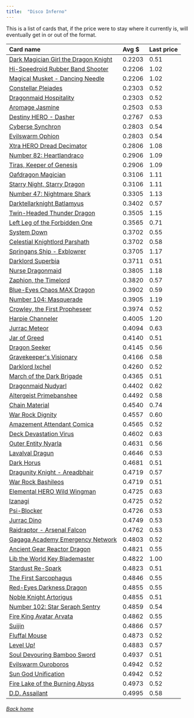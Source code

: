 ```yaml
---
title:  "Disco Inferno"
---
```


This is a list of cards that, if the price were to stay where it currently is, will eventually get in or out of the format.

| Card name | Avg $ | Last price |
| :-- | :-- | :-- |
[Dark Magician Girl the Dragon Knight](https://db.ygoprodeck.com/card/?search=Dark%20Magician%20Girl%20the%20Dragon%20Knight) | 0.2203 | 0.51 |
[Hi-Speedroid Rubber Band Shooter](https://db.ygoprodeck.com/card/?search=Hi-Speedroid%20Rubber%20Band%20Shooter) | 0.2206 | 1.02 |
[Magical Musket - Dancing Needle](https://db.ygoprodeck.com/card/?search=Magical%20Musket%20-%20Dancing%20Needle) | 0.2206 | 1.02 |
[Constellar Pleiades](https://db.ygoprodeck.com/card/?search=Constellar%20Pleiades) | 0.2303 | 0.52 |
[Dragonmaid Hospitality](https://db.ygoprodeck.com/card/?search=Dragonmaid%20Hospitality) | 0.2303 | 0.52 |
[Aromage Jasmine](https://db.ygoprodeck.com/card/?search=Aromage%20Jasmine) | 0.2503 | 0.53 |
[Destiny HERO - Dasher](https://db.ygoprodeck.com/card/?search=Destiny%20HERO%20-%20Dasher) | 0.2767 | 0.53 |
[Cyberse Synchron](https://db.ygoprodeck.com/card/?search=Cyberse%20Synchron) | 0.2803 | 0.54 |
[Evilswarm Ophion](https://db.ygoprodeck.com/card/?search=Evilswarm%20Ophion) | 0.2803 | 0.54 |
[Xtra HERO Dread Decimator](https://db.ygoprodeck.com/card/?search=Xtra%20HERO%20Dread%20Decimator) | 0.2806 | 1.08 |
[Number 82: Heartlandraco](https://db.ygoprodeck.com/card/?search=Number%2082:%20Heartlandraco) | 0.2906 | 1.09 |
[Tiras, Keeper of Genesis](https://db.ygoprodeck.com/card/?search=Tiras,%20Keeper%20of%20Genesis) | 0.2906 | 1.09 |
[Oafdragon Magician](https://db.ygoprodeck.com/card/?search=Oafdragon%20Magician) | 0.3106 | 1.11 |
[Starry Night, Starry Dragon](https://db.ygoprodeck.com/card/?search=Starry%20Night,%20Starry%20Dragon) | 0.3106 | 1.11 |
[Number 47: Nightmare Shark](https://db.ygoprodeck.com/card/?search=Number%2047:%20Nightmare%20Shark) | 0.3305 | 1.13 |
[Darktellarknight Batlamyus](https://db.ygoprodeck.com/card/?search=Darktellarknight%20Batlamyus) | 0.3402 | 0.57 |
[Twin-Headed Thunder Dragon](https://db.ygoprodeck.com/card/?search=Twin-Headed%20Thunder%20Dragon) | 0.3505 | 1.15 |
[Left Leg of the Forbidden One](https://db.ygoprodeck.com/card/?search=Left%20Leg%20of%20the%20Forbidden%20One) | 0.3565 | 0.71 |
[System Down](https://db.ygoprodeck.com/card/?search=System%20Down) | 0.3702 | 0.55 |
[Celestial Knightlord Parshath](https://db.ygoprodeck.com/card/?search=Celestial%20Knightlord%20Parshath) | 0.3702 | 0.58 |
[Springans Ship - Exblowrer](https://db.ygoprodeck.com/card/?search=Springans%20Ship%20-%20Exblowrer) | 0.3705 | 1.17 |
[Darklord Superbia](https://db.ygoprodeck.com/card/?search=Darklord%20Superbia) | 0.3711 | 0.51 |
[Nurse Dragonmaid](https://db.ygoprodeck.com/card/?search=Nurse%20Dragonmaid) | 0.3805 | 1.18 |
[Zaphion, the Timelord](https://db.ygoprodeck.com/card/?search=Zaphion,%20the%20Timelord) | 0.3820 | 0.57 |
[Blue-Eyes Chaos MAX Dragon](https://db.ygoprodeck.com/card/?search=Blue-Eyes%20Chaos%20MAX%20Dragon) | 0.3902 | 0.59 |
[Number 104: Masquerade](https://db.ygoprodeck.com/card/?search=Number%20104:%20Masquerade) | 0.3905 | 1.19 |
[Crowley, the First Propheseer](https://db.ygoprodeck.com/card/?search=Crowley,%20the%20First%20Propheseer) | 0.3974 | 0.52 |
[Harpie Channeler](https://db.ygoprodeck.com/card/?search=Harpie%20Channeler) | 0.4005 | 1.20 |
[Jurrac Meteor](https://db.ygoprodeck.com/card/?search=Jurrac%20Meteor) | 0.4094 | 0.63 |
[Jar of Greed](https://db.ygoprodeck.com/card/?search=Jar%20of%20Greed) | 0.4140 | 0.51 |
[Dragon Seeker](https://db.ygoprodeck.com/card/?search=Dragon%20Seeker) | 0.4145 | 0.56 |
[Gravekeeper's Visionary](https://db.ygoprodeck.com/card/?search=Gravekeeper's%20Visionary) | 0.4166 | 0.58 |
[Darklord Ixchel](https://db.ygoprodeck.com/card/?search=Darklord%20Ixchel) | 0.4260 | 0.52 |
[March of the Dark Brigade](https://db.ygoprodeck.com/card/?search=March%20of%20the%20Dark%20Brigade) | 0.4365 | 0.51 |
[Dragonmaid Nudyarl](https://db.ygoprodeck.com/card/?search=Dragonmaid%20Nudyarl) | 0.4402 | 0.62 |
[Altergeist Primebanshee](https://db.ygoprodeck.com/card/?search=Altergeist%20Primebanshee) | 0.4492 | 0.58 |
[Chain Material](https://db.ygoprodeck.com/card/?search=Chain%20Material) | 0.4540 | 0.74 |
[War Rock Dignity](https://db.ygoprodeck.com/card/?search=War%20Rock%20Dignity) | 0.4557 | 0.60 |
[Amazement Attendant Comica](https://db.ygoprodeck.com/card/?search=Amazement%20Attendant%20Comica) | 0.4565 | 0.52 |
[Deck Devastation Virus](https://db.ygoprodeck.com/card/?search=Deck%20Devastation%20Virus) | 0.4602 | 0.63 |
[Outer Entity Nyarla](https://db.ygoprodeck.com/card/?search=Outer%20Entity%20Nyarla) | 0.4631 | 0.56 |
[Lavalval Dragun](https://db.ygoprodeck.com/card/?search=Lavalval%20Dragun) | 0.4646 | 0.53 |
[Dark Horus](https://db.ygoprodeck.com/card/?search=Dark%20Horus) | 0.4681 | 0.51 |
[Dragunity Knight - Areadbhair](https://db.ygoprodeck.com/card/?search=Dragunity%20Knight%20-%20Areadbhair) | 0.4719 | 0.57 |
[War Rock Bashileos](https://db.ygoprodeck.com/card/?search=War%20Rock%20Bashileos) | 0.4719 | 0.51 |
[Elemental HERO Wild Wingman](https://db.ygoprodeck.com/card/?search=Elemental%20HERO%20Wild%20Wingman) | 0.4725 | 0.63 |
[Izanagi](https://db.ygoprodeck.com/card/?search=Izanagi) | 0.4725 | 0.52 |
[Psi-Blocker](https://db.ygoprodeck.com/card/?search=Psi-Blocker) | 0.4726 | 0.53 |
[Jurrac Dino](https://db.ygoprodeck.com/card/?search=Jurrac%20Dino) | 0.4749 | 0.53 |
[Raidraptor - Arsenal Falcon](https://db.ygoprodeck.com/card/?search=Raidraptor%20-%20Arsenal%20Falcon) | 0.4762 | 0.53 |
[Gagaga Academy Emergency Network](https://db.ygoprodeck.com/card/?search=Gagaga%20Academy%20Emergency%20Network) | 0.4803 | 0.52 |
[Ancient Gear Reactor Dragon](https://db.ygoprodeck.com/card/?search=Ancient%20Gear%20Reactor%20Dragon) | 0.4821 | 0.55 |
[Lib the World Key Blademaster](https://db.ygoprodeck.com/card/?search=Lib%20the%20World%20Key%20Blademaster) | 0.4822 | 1.00 |
[Stardust Re-Spark](https://db.ygoprodeck.com/card/?search=Stardust%20Re-Spark) | 0.4823 | 0.51 |
[The First Sarcophagus](https://db.ygoprodeck.com/card/?search=The%20First%20Sarcophagus) | 0.4846 | 0.55 |
[Red-Eyes Darkness Dragon](https://db.ygoprodeck.com/card/?search=Red-Eyes%20Darkness%20Dragon) | 0.4855 | 0.55 |
[Noble Knight Artorigus](https://db.ygoprodeck.com/card/?search=Noble%20Knight%20Artorigus) | 0.4855 | 0.51 |
[Number 102: Star Seraph Sentry](https://db.ygoprodeck.com/card/?search=Number%20102:%20Star%20Seraph%20Sentry) | 0.4859 | 0.54 |
[Fire King Avatar Arvata](https://db.ygoprodeck.com/card/?search=Fire%20King%20Avatar%20Arvata) | 0.4862 | 0.55 |
[Suijin](https://db.ygoprodeck.com/card/?search=Suijin) | 0.4866 | 0.57 |
[Fluffal Mouse](https://db.ygoprodeck.com/card/?search=Fluffal%20Mouse) | 0.4873 | 0.52 |
[Level Up!](https://db.ygoprodeck.com/card/?search=Level%20Up!) | 0.4883 | 0.57 |
[Soul Devouring Bamboo Sword](https://db.ygoprodeck.com/card/?search=Soul%20Devouring%20Bamboo%20Sword) | 0.4937 | 0.51 |
[Evilswarm Ouroboros](https://db.ygoprodeck.com/card/?search=Evilswarm%20Ouroboros) | 0.4942 | 0.52 |
[Sun God Unification](https://db.ygoprodeck.com/card/?search=Sun%20God%20Unification) | 0.4942 | 0.52 |
[Fire Lake of the Burning Abyss](https://db.ygoprodeck.com/card/?search=Fire%20Lake%20of%20the%20Burning%20Abyss) | 0.4973 | 0.52 |
[D.D. Assailant](https://db.ygoprodeck.com/card/?search=D.D.%20Assailant) | 0.4995 | 0.58 |

###### [Back home](index)